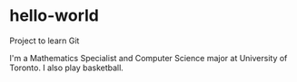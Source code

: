 # hello-world
Project to learn Git

I'm a Mathematics Specialist and Computer Science major at University of Toronto. I also play basketball.

